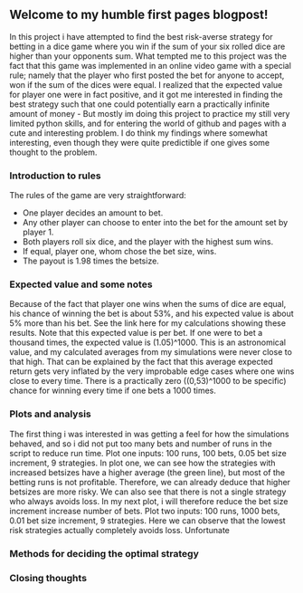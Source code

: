 ## Welcome to my humble first pages blogpost!

In this project i have attempted to find the best risk-averse strategy for betting in a dice game where you win if the sum of your six rolled dice are higher than your opponents sum. What tempted me to this project was the fact that this game was implemented in an online video game with a special rule; namely that the player who first posted the bet for anyone to accept, won if the sum of the dices were equal. I realized that the expected value for player one were in fact positive, and it got me interested in finding the best strategy such that one could potentially earn a practically infinite amount of money - But mostly im doing this project to practice my still very limited python skills, and for entering the world of github and pages with a cute and interesting problem. I do think my findings where somewhat interesting, even though they were quite predictible if one gives some thought to the problem.


### Introduction to rules
The rules of the game are very straightforward:
- One player decides an amount to bet.
- Any other player can choose to enter into the bet for the amount set by player 1.
- Both players roll six dice, and the player with the highest sum wins. 
- If equal, player one, whom chose the bet size, wins. 
- The payout is 1.98 times the betsize.

### Expected value and some notes
Because of the fact that player one wins when the sums of dice are equal, his chance of winning the bet is about 53%, and his expected value is about 5% more than his bet. See the link here for my calculations showing these results. Note that this expected value is per bet. If one were to bet a thousand times, the expected value is (1.05)^1000. This is an astronomical value, and my calculated averages from my simulations were never close to that high. That can be explained by the fact that this average expected return gets very inflated by the very improbable edge cases where one wins close to every time. There is a practically zero  ((0,53)^1000 to be specific) chance for winning every time if one bets a 1000 times.

### Plots and analysis
The first thing i was interested in was getting a feel for how the simulations behaved, and so i did not put too many bets and number of runs in the script to reduce run time.
Plot one inputs: 100 runs, 100 bets, 0.05 bet size increment, 9 strategies.
In plot one, we can see how the strategies with increased betsizes have a higher average (the green line), but most of the betting runs is not profitable. Therefore, we can already deduce that higher betsizes are more risky. We can also see that there is not a single strategy who always avoids loss. In my next plot, i will therefore reduce the bet size increment increase number of bets.
Plot two inputs:
100 runs, 1000 bets, 0.01 bet size increment, 9 strategies.
Here we can observe that the lowest risk strategies actually completely avoids loss. Unfortunate
### Methods for deciding the optimal strategy

### Closing thoughts

